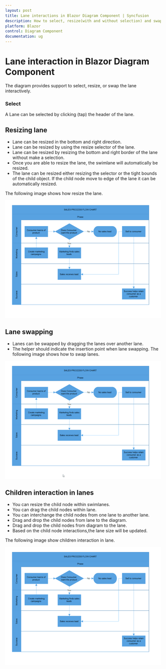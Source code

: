 ```yaml
---
layout: post
title: Lane interactions in Blazor Diagram Component | Syncfusion
description: How to select, resize(with and without selection) and swap the lane and how to add the child element into lane?.
platform: Blazor
control: Diagram Component
documentation: ug
---
```


# Lane interaction in Blazor Diagram Component

The diagram provides support to select, resize, or swap the lane interactively. 

### Select

A Lane can be selected by clicking (tap) the header of the lane.

## Resizing lane

* Lane can be resized in the bottom and right direction.
* Lane can be resized by using the resize selector of the lane.
* Lane can be resized by resizing the bottom and right border of the lane without make a selection.
* Once you are able to resize the lane, the swimlane will automatically be resized.
* The lane can be resized either resizing the selector or the tight bounds of the child object. If the child node move to edge of the lane it can be automatically resized.

The following image shows how resize the lane.

![Lane Resizing](../Swimlane-images/Lane_Resize.gif)

## Lane swapping

* Lanes can be swapped by dragging the lanes over another lane.
* The helper should indicate the insertion point when lane swapping. 
The following image shows how to swap lanes.

![Lane Swapping](../Swimlane-images/Lane_Swapping.gif)

## Children interaction in lanes

* You can resize the child node within swimlanes.
* You can drag the child nodes within lane.
* You can interchange the child nodes from one lane to another lane.
* Drag and drop the child nodes from lane to the diagram.
* Drag and drop the child nodes from diagram to the lane.
* Based on the child node interactions,the lane size will be updated.

The following image show children interaction in lane.

![Lane Children Interaction](../Swimlane-images/Child_Interaction.gif)
